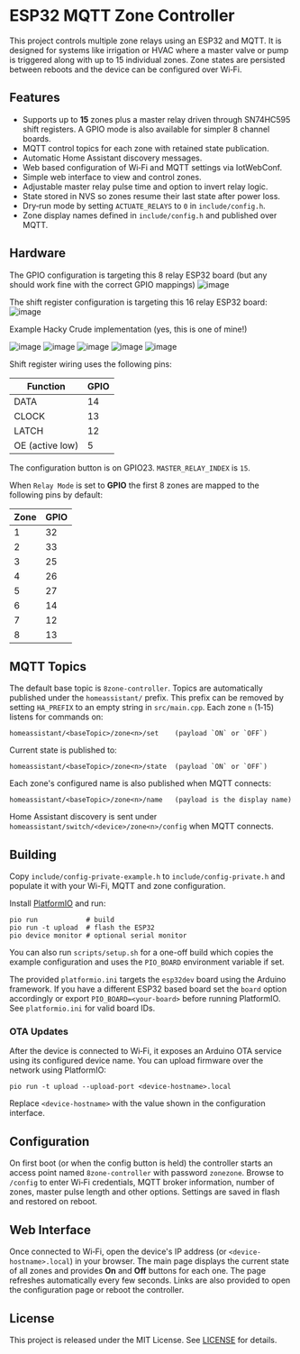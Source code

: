 # ESP32 MQTT Zone Controller

This project controls multiple zone relays using an ESP32 and MQTT. It is designed for systems like irrigation or HVAC where a master valve or pump is triggered along with up to 15 individual zones. Zone states are persisted between reboots and the device can be configured over Wi‑Fi.

## Features

- Supports up to **15** zones plus a master relay driven through SN74HC595 shift registers. A GPIO mode is also available for simpler 8 channel boards.
- MQTT control topics for each zone with retained state publication.
- Automatic Home Assistant discovery messages.
- Web based configuration of Wi‑Fi and MQTT settings via IotWebConf.
- Simple web interface to view and control zones.
- Adjustable master relay pulse time and option to invert relay logic.
- State stored in NVS so zones resume their last state after power loss.
- Dry‑run mode by setting `ACTUATE_RELAYS` to `0` in `include/config.h`.
- Zone display names defined in `include/config.h` and published over MQTT.

## Hardware

The GPIO configuration is targeting this 8 relay ESP32 board (but any should work fine with the correct GPIO mappings)
![image](https://github.com/user-attachments/assets/2a5ab7c2-74e4-4811-a08b-7ef5923f3de3)

The shift register configuration is targeting this 16 relay ESP32 board:
![image](https://github.com/user-attachments/assets/8cf27e2f-2b09-4340-9b8b-3ca27deb4131)

Example Hacky Crude implementation (yes, this is one of mine!)

![image](https://github.com/user-attachments/assets/c4e541f4-674f-409d-98e6-ddceb3e50d6d)
![image](https://github.com/user-attachments/assets/58b11896-cf07-40e4-b8a4-cac35bb5c93a)
![image](https://github.com/user-attachments/assets/2fcf734a-7838-4372-8aaa-86bb81c576b6)
![image](https://github.com/user-attachments/assets/ba1d5e8e-7ea0-4f31-9fcd-a9db3452e254)
![image](https://github.com/user-attachments/assets/73a0ada8-4132-4bd9-b6ea-69926773fad0)

Shift register wiring uses the following pins:

| Function | GPIO |
|---------|-----|
| DATA    | 14  |
| CLOCK   | 13  |
| LATCH   | 12  |
| OE (active low) | 5 |

The configuration button is on GPIO23. `MASTER_RELAY_INDEX` is `15`.

When `Relay Mode` is set to **GPIO** the first 8 zones are mapped to the
following pins by default:

| Zone | GPIO |
|-----|-----|
| 1 | 32 |
| 2 | 33 |
| 3 | 25 |
| 4 | 26 |
| 5 | 27 |
| 6 | 14 |
| 7 | 12 |
| 8 | 13 |

## MQTT Topics

The default base topic is `8zone-controller`. Topics are automatically published under the `homeassistant/` prefix. This prefix can be removed by setting `HA_PREFIX` to an empty string in `src/main.cpp`. Each zone `n` (1‑15) listens for commands on:

```
homeassistant/<baseTopic>/zone<n>/set    (payload `ON` or `OFF`)
```

Current state is published to:

```
homeassistant/<baseTopic>/zone<n>/state  (payload `ON` or `OFF`)
```

Each zone's configured name is also published when MQTT connects:

```
homeassistant/<baseTopic>/zone<n>/name   (payload is the display name)
```

Home Assistant discovery is sent under `homeassistant/switch/<device>/zone<n>/config` when MQTT connects.

## Building

Copy `include/config-private-example.h` to `include/config-private.h` and populate it with your Wi-Fi, MQTT and zone configuration.

Install [PlatformIO](https://platformio.org) and run:

```
pio run            # build
pio run -t upload  # flash the ESP32
pio device monitor # optional serial monitor
```

You can also run `scripts/setup.sh` for a one-off build which copies the example configuration and uses the `PIO_BOARD` environment variable if set.

The provided `platformio.ini` targets the `esp32dev` board using the Arduino framework. If you have a different ESP32 based board set the `board` option accordingly or export `PIO_BOARD=<your-board>` before running PlatformIO. See `platformio.ini` for valid board IDs.

### OTA Updates

After the device is connected to Wi‑Fi, it exposes an Arduino OTA service using
its configured device name. You can upload firmware over the network using
PlatformIO:

```
pio run -t upload --upload-port <device-hostname>.local
```

Replace `<device-hostname>` with the value shown in the configuration interface.

## Configuration

On first boot (or when the config button is held) the controller starts an access point named `8zone-controller` with password `zonezone`. Browse to `/config` to enter Wi‑Fi credentials, MQTT broker information, number of zones, master pulse length and other options. Settings are saved in flash and restored on reboot.

## Web Interface

Once connected to Wi‑Fi, open the device's IP address (or `<device-hostname>.local`) in your browser. The main page displays the current state of all zones and provides **On** and **Off** buttons for each one. The page refreshes automatically every few seconds. Links are also provided to open the configuration page or reboot the controller.

## License

This project is released under the MIT License. See [LICENSE](LICENSE) for details.
